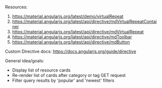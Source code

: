 Resources:
  1. https://material.angularjs.org/latest/demo/virtualRepeat
  2. https://material.angularjs.org/latest/api/directive/mdVirtualRepeatContainer
  3. https://material.angularjs.org/latest/api/directive/mdVirtualRepeat
  4. https://material.angularjs.org/latest/api/directive/mdToolbar
  5. https://material.angularjs.org/latest/api/directive/mdButton

Custom Directive docs: https://docs.angularjs.org/guide/directive

General idea/goals:
  - Display list of resource cards
  - Re-render list of cards after category or tag GET request
  - Filter query results by 'popular' and 'newest' filters
